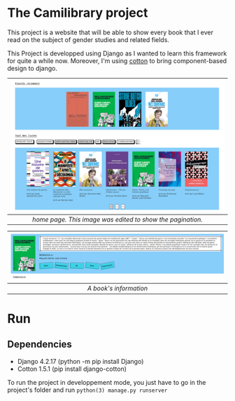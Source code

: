 # The Camilibrary project

This project is a website that will be able to show every book that I ever read
on the subject of gender studies and related fields.

This Project is developped using Django as I wanted to learn this framework for
quite a while now. Moreover, I'm using [cotton](https://django-cotton.com/) to
bring component-based design to django.

|![Home](./doc/visuals/Complete_home.png)|
|:-------------------------:|
| *home page. This image was edited to show the pagination.* |

|![A Book](./doc/visuals/book_info.png)|
|:-------------------------:|
| *A book's information* |

# Run

## Dependencies

- Django 4.2.17 (python -m pip install Django)
- Cotton 1.5.1 (pip install django-cotton)

To run the project in developpement mode, you just have to go in the project's
folder and run ```python(3) manage.py runserver```